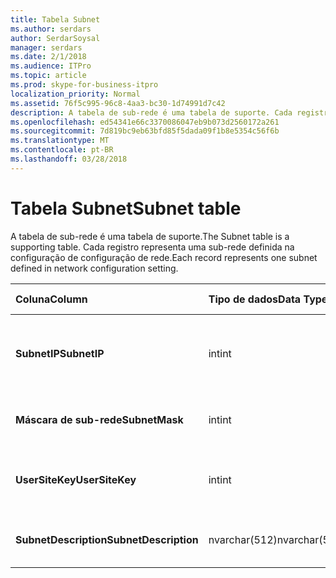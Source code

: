 ```yaml
---
title: Tabela Subnet
ms.author: serdars
author: SerdarSoysal
manager: serdars
ms.date: 2/1/2018
ms.audience: ITPro
ms.topic: article
ms.prod: skype-for-business-itpro
localization_priority: Normal
ms.assetid: 76f5c995-96c8-4aa3-bc30-1d74991d7c42
description: A tabela de sub-rede é uma tabela de suporte. Cada registro representa uma sub-rede definida na configuração de configuração de rede.
ms.openlocfilehash: ed54341e66c3370086047eb9b073d2560172a261
ms.sourcegitcommit: 7d819bc9eb63bfd85f5dada09f1b8e5354c56f6b
ms.translationtype: MT
ms.contentlocale: pt-BR
ms.lasthandoff: 03/28/2018
---
```

# <a name="subnet-table"></a><span data-ttu-id="e82ea-104">Tabela Subnet</span><span class="sxs-lookup"><span data-stu-id="e82ea-104">Subnet table</span></span>
 
<span data-ttu-id="e82ea-105">A tabela de sub-rede é uma tabela de suporte.</span><span class="sxs-lookup"><span data-stu-id="e82ea-105">The Subnet table is a supporting table.</span></span> <span data-ttu-id="e82ea-106">Cada registro representa uma sub-rede definida na configuração de configuração de rede.</span><span class="sxs-lookup"><span data-stu-id="e82ea-106">Each record represents one subnet defined in network configuration setting.</span></span>
  
|<span data-ttu-id="e82ea-107">**Coluna**</span><span class="sxs-lookup"><span data-stu-id="e82ea-107">**Column**</span></span>|<span data-ttu-id="e82ea-108">**Tipo de dados**</span><span class="sxs-lookup"><span data-stu-id="e82ea-108">**Data Type**</span></span>|<span data-ttu-id="e82ea-109">**Índice de chaves /**</span><span class="sxs-lookup"><span data-stu-id="e82ea-109">**Key/Index**</span></span>|<span data-ttu-id="e82ea-110">**Detalhes**</span><span class="sxs-lookup"><span data-stu-id="e82ea-110">**Details**</span></span>|
|:-----|:-----|:-----|:-----|
|<span data-ttu-id="e82ea-111">**SubnetIP**</span><span class="sxs-lookup"><span data-stu-id="e82ea-111">**SubnetIP**</span></span> <br/> |<span data-ttu-id="e82ea-112">int</span><span class="sxs-lookup"><span data-stu-id="e82ea-112">int</span></span>  <br/> |<span data-ttu-id="e82ea-113">Primária, estrangeira</span><span class="sxs-lookup"><span data-stu-id="e82ea-113">Primary, Foreign</span></span>  <br/> |<span data-ttu-id="e82ea-114">Representação de inteiro para o IP da sub-rede.</span><span class="sxs-lookup"><span data-stu-id="e82ea-114">Integer representation for the subnet IP.</span></span>  <br/> |
|<span data-ttu-id="e82ea-115">**Máscara de sub-rede**</span><span class="sxs-lookup"><span data-stu-id="e82ea-115">**SubnetMask**</span></span> <br/> |<span data-ttu-id="e82ea-116">int</span><span class="sxs-lookup"><span data-stu-id="e82ea-116">int</span></span>  <br/> ||<span data-ttu-id="e82ea-117">Máscara de sub-rede.</span><span class="sxs-lookup"><span data-stu-id="e82ea-117">Subnet mask.</span></span>  <br/> |
|<span data-ttu-id="e82ea-118">**UserSiteKey**</span><span class="sxs-lookup"><span data-stu-id="e82ea-118">**UserSiteKey**</span></span> <br/> |<span data-ttu-id="e82ea-119">int</span><span class="sxs-lookup"><span data-stu-id="e82ea-119">int</span></span>  <br/> |<span data-ttu-id="e82ea-120">Externa</span><span class="sxs-lookup"><span data-stu-id="e82ea-120">Foreign</span></span>  <br/> |<span data-ttu-id="e82ea-121">Referenciado de [UserSite table](usersite.md).</span><span class="sxs-lookup"><span data-stu-id="e82ea-121">Referenced from the [UserSite table](usersite.md).</span></span>  <br/> |
|<span data-ttu-id="e82ea-122">**SubnetDescription**</span><span class="sxs-lookup"><span data-stu-id="e82ea-122">**SubnetDescription**</span></span> <br/> |<span data-ttu-id="e82ea-123">nvarchar(512)</span><span class="sxs-lookup"><span data-stu-id="e82ea-123">nvarchar(512)</span></span>  <br/> ||<span data-ttu-id="e82ea-124">A descrição para a sub-rede.</span><span class="sxs-lookup"><span data-stu-id="e82ea-124">The description for the subnet.</span></span>  <br/> |
   

